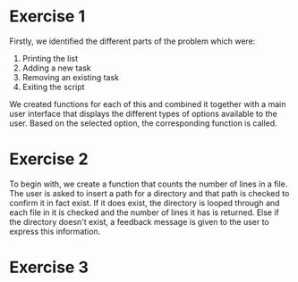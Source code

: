 # Exercise 1

Firstly, we identified the different parts of the problem which were:

1. Printing the list
2. Adding a new task
3. Removing an existing task
4. Exiting the script

We created functions for each of this and combined it together with a main user interface that displays the different types of options available to the user.
Based on the selected option, the corresponding function is called.


# Exercise 2

To begin with, we create a function that counts the number of lines in a file.
The user is asked to insert a path for a directory and that path is checked to confirm it in fact exist.
If it does exist, the directory is looped through and each file in it is checked and the number of lines it has is returned.
Else if the directory doesn't exist, a feedback message is given to the user to express this information.


# Exercise 3